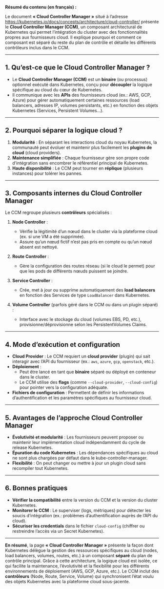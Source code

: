 **Résumé du contenu (en français) :**

Le document **« Cloud Controller Manager »** situé à l’adresse <https://kubernetes.io/docs/concepts/architecture/cloud-controller/> présente le **Cloud Controller Manager (CCM)**, un composant architectural de Kubernetes qui permet l’intégration du cluster avec des fonctionnalités propres aux fournisseurs cloud. Il explique pourquoi et comment ce composant est séparé du reste du plan de contrôle et détaille les différents contrôleurs inclus dans le CCM.

---

## 1. Qu’est-ce que le Cloud Controller Manager ?

- Le **Cloud Controller Manager (CCM)** est un **binaire** (ou processus) optionnel exécuté dans Kubernetes, conçu pour **découpler** la logique spécifique au cloud du cœur de Kubernetes.
- Il communique avec les **APIs** des fournisseurs cloud (ex.: AWS, GCP, Azure) pour gérer automatiquement certaines ressources (load balancers, adresses IP, volumes persistants, etc.) en fonction des objets Kubernetes (Services, Persistent Volumes...).

---

## 2. Pourquoi séparer la logique cloud ?

1. **Modularité** : En séparant les interactions cloud du noyau Kubernetes, la communauté peut évoluer et maintenir plus facilement les **plugins de cloud** (cloud providers).
2. **Maintenance simplifiée** : Chaque fournisseur gère son propre code d’intégration sans encombrer le référentiel principal de Kubernetes.
3. **Haute disponibilité** : Le CCM peut tourner en **réplique** (plusieurs instances) pour tolérer les pannes.

---

## 3. Composants internes du Cloud Controller Manager

Le CCM regroupe plusieurs **contrôleurs** spécialisés :

1. **Node Controller** :  
   - Vérifie la légitimité d’un nœud dans le cluster via la plateforme cloud (ex. si une VM a été supprimée).  
   - Assure qu’un nœud fictif n’est pas pris en compte ou qu’un nœud absent est nettoyé.

2. **Route Controller** :  
   - Gère la configuration des routes réseau (si le cloud le permet) pour que les pods de différents nœuds puissent se joindre.

3. **Service Controller** :  
   - Crée, met à jour ou supprime automatiquement des **load balancers** en fonction des Services de type `LoadBalancer` dans Kubernetes.

4. **Volume Controller** (parfois géré dans le CCM ou dans un plugin séparé) :  
   - Interface avec le stockage du cloud (volumes EBS, PD, etc.), provisionne/déprovisionne selon les PersistentVolumes Claims.

---

## 4. Mode d’exécution et configuration

- **Cloud Provider** : Le CCM requiert un **cloud provider** (plugin) qui sait interagir avec l’API du fournisseur (ex.: `aws`, `azure`, `gcp`, `openstack`, etc.).
- **Déploiement** :  
  - Peut être lancé en tant que **binaire** séparé ou déployé en conteneur dans le cluster.  
  - Le CCM utilise des **flags** (comme `--cloud-provider`, `--cloud-config`) pour pointer vers la configuration adéquate.
- **Fichiers de configuration** : Permettent de définir les informations d’authentification et les paramètres spécifiques au fournisseur cloud.

---

## 5. Avantages de l’approche Cloud Controller Manager

- **Évolutivité et modularité** : Les fournisseurs peuvent proposer ou maintenir leur implémentation cloud indépendamment du cycle de release Kubernetes.
- **Épuration du code Kubernetes** : Les dépendances spécifiques au cloud ne sont plus chargées par défaut dans le kube-controller-manager.
- **Flexibilité** : On peut changer ou mettre à jour un plugin cloud sans recompiler tout Kubernetes.

---

## 6. Bonnes pratiques

- **Vérifier la compatibilité** entre la version du CCM et la version du cluster Kubernetes.
- **Monitorer le CCM** : Le superviser (logs, métriques) pour détecter les soucis d’intégration (ex.: problèmes d’authentification auprès de l’API du cloud).
- **Sécuriser les credentials** dans le fichier `cloud-config` (chiffrer ou restreindre l’accès via un Secret Kubernetes).

---

**En résumé**, la page **« Cloud Controller Manager »** présente la façon dont Kubernetes délègue la gestion des ressources spécifiques au cloud (nodes, load balancers, volumes, routes, etc.) à un composant **séparé** du plan de contrôle principal. Grâce à cette architecture, la logique cloud est isolée, ce qui facilite la maintenance, l’évolutivité et la flexibilité pour les différents environnements de déploiement (AWS, GCP, Azure, etc.). Le CCM inclut des **contrôleurs** (Node, Route, Service, Volume) qui synchronisent l’état voulu des objets Kubernetes avec la plateforme cloud sous-jacente.